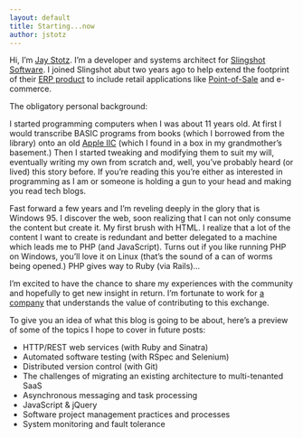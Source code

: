 ```yaml
---
layout: default
title: Starting...now
author: jstotz
---
```


Hi, I’m [Jay Stotz](http://github.com/jstotz). I’m a developer and systems architect for [Slingshot Software](http://slingshotsoftware.com). I joined Slingshot abut two years ago to help extend the footprint of their [ERP product](http://www.slingshotsoftware.com/content/products) to include retail applications like [Point-of-Sale](http://www.slingshotsoftware.com/content/products/point-of-sale) and e-commerce.

The obligatory personal background:

I started programming computers when I was about 11 years old. At first I would transcribe BASIC programs from books (which I borrowed from the library) onto an old [Apple IIC](http://en.wikipedia.org/wiki/Apple_II_series) (which I found in a box in my grandmother’s basement.) Then I started tweaking and modifying them to suit my will, eventually writing my own from scratch and, well, you’ve probably heard (or lived) this story before. If you’re reading this you’re either as interested in programming as I am or someone is holding a gun to your head and making you read tech blogs.

Fast forward a few years and I’m reveling deeply in the glory that is Windows 95. I discover the web, soon realizing that I can not only consume the content but create it. My first brush with HTML. I realize that a lot of the content I want to create is redundant and better delegated to a machine which leads me to PHP (and JavaScript). Turns out if you like running PHP on Windows, you’ll love it on Linux (that’s the sound of a can of worms being opened.) PHP gives way to Ruby (via Rails)...

I’m excited to have the chance to share my experiences with the community and hopefully to get new insight in return. I’m fortunate to work for [a company](http://www.slingshotsoftware.com/) that understands the value of contributing to this exchange.

To give you an idea of what this blog is going to be about, here’s a preview of some of the topics I hope to cover in future posts:

* HTTP/REST web services (with Ruby and Sinatra)
* Automated software testing (with RSpec and Selenium)
* Distributed version control (with Git)
* The challenges of migrating an existing architecture to multi-tenanted SaaS
* Asynchronous messaging and task processing
* JavaScript &amp; jQuery
* Software project management practices and processes
* System monitoring and fault tolerance